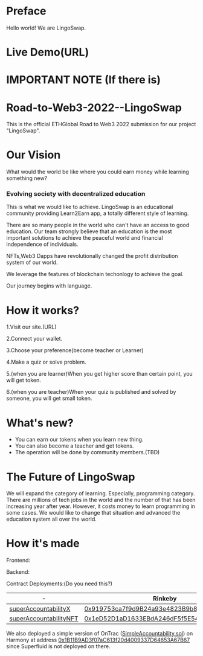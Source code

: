 # Preface
Hello world! We are LingoSwap.


# Live Demo(URL)



# IMPORTANT NOTE (If there is)



# Road-to-Web3-2022--LingoSwap
This is the official ETHGlobal Road to Web3 2022 submission for our project "LingoSwap".


# Our Vision
What would the world be like where you could earn money while learning something new?

### Evolving society with decentralized education

This is what we would like to achieve.
LingoSwap is an educational community providing Learn2Earn app, a totally different style of learning.

There are so many people in the world who can't have an access to good education.
Our team strongly believe that an education is the most important solutions to achieve the peaceful world and financial independence of individuals.

NFTs,Web3 Dapps have revolutionally changed the profit distribution system of our world. 

We leverage the features of blockchain techonlogy to achieve the goal.

Our journey begins with language.


# How it works?

1.Visit our site.(URL)

2.Connect your wallet.

3.Choose your preference(become teacher or Learner) 

4.Make a quiz or solve problem.

5.(when you are learner)When you get higher score than certain point, you will get token.

6.(when you are teacher)When your quiz is published and solved by someone, you will get small token.


# What's new?

- You can earn our tokens when you learn new thing.
- You can also become a teacher and get tokens.
- The operation will be done by community members.(TBD)


# The Future of LingoSwap
We will expand the category of learning.
Especially, programming category.
There are millions of tech jobs in the world and the number of that has been increasing year after year.
However, it costs money to learn programming in some cases.
We would like to change that situation and advanced the education system all over the world.



# How it's made

Frontend:


Backend:




Contract Deployments:(Do you need this?)

-| Rinkeby | Mumbai 
-|---------|--------
[superAccountabilityX](./SuperAccountabilityX.sol)| [0x919753ca7f9d9B24a93e4823B9b8cB657bA5e0b5](https://rinkeby.etherscan.io/address/0x919753ca7f9d9B24a93e4823B9b8cB657bA5e0b5) | [0xCdd7bDdF25c18c3830a60b73b5BFc40Ee3E60088](https://mumbai.polygonscan.com/address/0xCdd7bDdF25c18c3830a60b73b5BFc40Ee3E60088) 
[superAccountabilityNFT](./SuperAccountabilityNFT.sol) | [0x1eD52D1aD1633EBdA246dF5f5E543a8300014535](https://rinkeby.etherscan.io/address/0x1eD52D1aD1633EBdA246dF5f5E543a8300014535) | [0xfB4979C9d002bfeB26E21012CaD954fCb3791022](https://mumbai.polygonscan.com/address/0xfB4979C9d002bfeB26E21012CaD954fCb3791022) 

We also deployed a simple version of OnTrac ([SimpleAccountability.sol](./SuperAccountabilityX.sol)) on Harmony at address [0x1B11B9AD3f07aC613f20d4009337D64653A67B67](https://explorer.harmony.one/address/0x1b11b9ad3f07ac613f20d4009337d64653a67b67) since Superfluid is not deployed on there.
